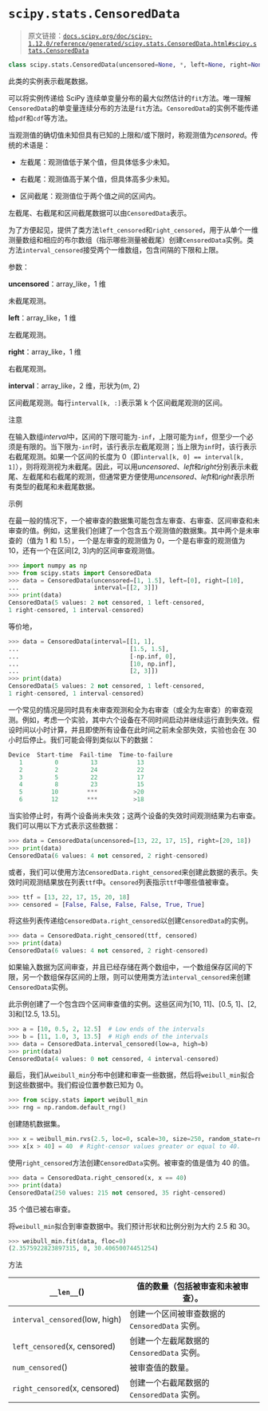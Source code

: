 # `scipy.stats.CensoredData`

> 原文链接：[`docs.scipy.org/doc/scipy-1.12.0/reference/generated/scipy.stats.CensoredData.html#scipy.stats.CensoredData`](https://docs.scipy.org/doc/scipy-1.12.0/reference/generated/scipy.stats.CensoredData.html#scipy.stats.CensoredData)

```py
class scipy.stats.CensoredData(uncensored=None, *, left=None, right=None, interval=None)
```

此类的实例表示截尾数据。

可以将实例传递给 SciPy 连续单变量分布的最大似然估计的`fit`方法。唯一理解`CensoredData`的单变量连续分布的方法是`fit`方法。`CensoredData`的实例不能传递给`pdf`和`cdf`等方法。

当观测值的确切值未知但具有已知的上限和/或下限时，称观测值为*censored*。传统的术语是：

+   左截尾：观测值低于某个值，但具体低多少未知。

+   右截尾：观测值高于某个值，但具体高多少未知。

+   区间截尾：观测值位于两个值之间的区间内。

左截尾、右截尾和区间截尾数据可以由`CensoredData`表示。

为了方便起见，提供了类方法`left_censored`和`right_censored`，用于从单个一维测量数组和相应的布尔数组（指示哪些测量被截尾）创建`CensoredData`实例。类方法`interval_censored`接受两个一维数组，包含间隔的下限和上限。

参数：

**uncensored**：array_like，1 维

未截尾观测。

**left**：array_like，1 维

左截尾观测。

**right**：array_like，1 维

右截尾观测。

**interval**：array_like，2 维，形状为(m, 2)

区间截尾观测。每行`interval[k, :]`表示第 k 个区间截尾观测的区间。

注意

在输入数组*interval*中，区间的下限可能为`-inf`，上限可能为`inf`，但至少一个必须是有限的。当下限为`-inf`时，该行表示左截尾观测；当上限为`inf`时，该行表示右截尾观测。如果一个区间的长度为 0（即`interval[k, 0] == interval[k, 1]`），则将观测视为未截尾。因此，可以用*uncensored*、*left*和*right*分别表示未截尾、左截尾和右截尾的观测，但通常更方便使用*uncensored*、*left*和*right*表示所有类型的截尾和未截尾数据。

示例

在最一般的情况下，一个被审查的数据集可能包含左审查、右审查、区间审查和未审查的值。例如，这里我们创建了一个包含五个观测值的数据集。其中两个是未审查的（值为 1 和 1.5），一个是左审查的观测值为 0，一个是右审查的观测值为 10，还有一个在区间[2, 3]内的区间审查观测值。

```py
>>> import numpy as np
>>> from scipy.stats import CensoredData
>>> data = CensoredData(uncensored=[1, 1.5], left=[0], right=[10],
...                     interval=[[2, 3]])
>>> print(data)
CensoredData(5 values: 2 not censored, 1 left-censored,
1 right-censored, 1 interval-censored) 
```

等价地，

```py
>>> data = CensoredData(interval=[[1, 1],
...                               [1.5, 1.5],
...                               [-np.inf, 0],
...                               [10, np.inf],
...                               [2, 3]])
>>> print(data)
CensoredData(5 values: 2 not censored, 1 left-censored,
1 right-censored, 1 interval-censored) 
```

一个常见的情况是同时具有未审查观测和全为右审查（或全为左审查）的审查观测。例如，考虑一个实验，其中六个设备在不同时间启动并继续运行直到失效。假设时间以小时计算，并且即使所有设备在此时间之前未全部失效，实验也会在 30 小时后停止。我们可能会得到类似以下的数据：

```py
Device  Start-time  Fail-time  Time-to-failure
   1         0         13           13
   2         2         24           22
   3         5         22           17
   4         8         23           15
   5        10        ***          >20
   6        12        ***          >18 
```

当实验停止时，有两个设备尚未失效；这两个设备的失效时间观测结果为右审查。我们可以用以下方式表示这些数据：

```py
>>> data = CensoredData(uncensored=[13, 22, 17, 15], right=[20, 18])
>>> print(data)
CensoredData(6 values: 4 not censored, 2 right-censored) 
```

或者，我们可以使用方法`CensoredData.right_censored`来创建此数据的表示。失效时间观测结果放在列表`ttf`中。`censored`列表指示`ttf`中哪些值被审查。

```py
>>> ttf = [13, 22, 17, 15, 20, 18]
>>> censored = [False, False, False, False, True, True] 
```

将这些列表传递给`CensoredData.right_censored`以创建`CensoredData`的实例。

```py
>>> data = CensoredData.right_censored(ttf, censored)
>>> print(data)
CensoredData(6 values: 4 not censored, 2 right-censored) 
```

如果输入数据为区间审查，并且已经存储在两个数组中，一个数组保存区间的下限，另一个数组保存区间的上限，则可以使用类方法`interval_censored`来创建`CensoredData`实例。

此示例创建了一个包含四个区间审查值的实例。这些区间为[10, 11]、[0.5, 1]、[2, 3]和[12.5, 13.5]。

```py
>>> a = [10, 0.5, 2, 12.5]  # Low ends of the intervals
>>> b = [11, 1.0, 3, 13.5]  # High ends of the intervals
>>> data = CensoredData.interval_censored(low=a, high=b)
>>> print(data)
CensoredData(4 values: 0 not censored, 4 interval-censored) 
```

最后，我们从`weibull_min`分布中创建和审查一些数据，然后将`weibull_min`拟合到这些数据中。我们假设位置参数已知为 0。

```py
>>> from scipy.stats import weibull_min
>>> rng = np.random.default_rng() 
```

创建随机数据集。

```py
>>> x = weibull_min.rvs(2.5, loc=0, scale=30, size=250, random_state=rng)
>>> x[x > 40] = 40  # Right-censor values greater or equal to 40. 
```

使用`right_censored`方法创建`CensoredData`实例。被审查的值是值为 40 的值。

```py
>>> data = CensoredData.right_censored(x, x == 40)
>>> print(data)
CensoredData(250 values: 215 not censored, 35 right-censored) 
```

35 个值已被右审查。

将`weibull_min`拟合到审查数据中。我们预计形状和比例分别为大约 2.5 和 30。

```py
>>> weibull_min.fit(data, floc=0)
(2.3575922823897315, 0, 30.40650074451254) 
```

方法

| `__len__`() | 值的数量（包括被审查和未被审查）。 |
| --- | --- |
| `interval_censored`(low, high) | 创建一个区间被审查数据的 `CensoredData` 实例。 |
| `left_censored`(x, censored) | 创建一个左截尾数据的 `CensoredData` 实例。 |
| `num_censored`() | 被审查值的数量。 |
| `right_censored`(x, censored) | 创建一个右截尾数据的 `CensoredData` 实例。 |

